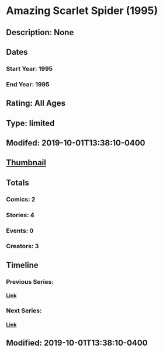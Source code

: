 # Amazing Scarlet Spider (1995)
## Description: None
## Dates
### Start Year: 1995
### End Year: 1995
## Rating: All Ages
## Type: limited
## Modifed: 2019-10-01T13:38:10-0400
## [Thumbnail](http://i.annihil.us/u/prod/marvel/i/mg/3/f0/5d9356b7d8531.jpg)
## Totals
### Comics: 2
### Stories: 4
### Events: 0
### Creators: 3
## Timeline
### Previous Series: 
#### [Link]()
### Next Series: 
#### [Link]()
## Modified: 2019-10-01T13:38:10-0400